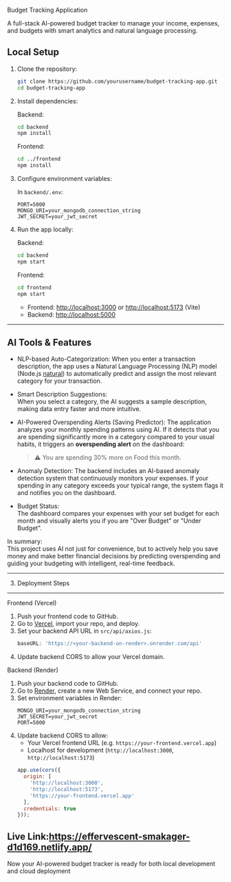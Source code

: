 Budget Tracking Application

A full-stack AI-powered budget tracker to manage your income, expenses, and budgets with smart analytics and natural language processing.

Local Setup
-------------

1. Clone the repository:
   ```bash
   git clone https://github.com/yourusername/budget-tracking-app.git
   cd budget-tracking-app
   ```

2. Install dependencies:

   Backend:
   ```bash
   cd backend
   npm install
   ```

   Frontend:
   ```bash
   cd ../frontend
   npm install
   ```

3. Configure environment variables:

   In `backend/.env`:
   ```
   PORT=5000
   MONGO_URI=your_mongodb_connection_string
   JWT_SECRET=your_jwt_secret
   ```

4. Run the app locally:

   Backend:
   ```bash
   cd backend
   npm start
   ```

   Frontend:
   ```bash
   cd frontend
   npm start
   ```
   - Frontend: [http://localhost:3000](http://localhost:3000) or [http://localhost:5173](http://localhost:5173) (Vite)
   - Backend: [http://localhost:5000](http://localhost:5000)

---

 
 
 AI Tools & Features
 -------------------

- NLP-based Auto-Categorization: 
     When you enter a transaction description, the app uses a Natural Language Processing (NLP) model (Node.js [natural](https://www.npmjs.com/package/natural)) to automatically predict and assign the most relevant category for your transaction.

- Smart Description Suggestions:  
      When you select a category, the AI suggests a sample description, making data entry faster and more intuitive.

- AI-Powered Overspending Alerts (Saving Predictor):
      The application analyzes your monthly spending patterns using AI. If it detects that you are spending significantly more in a category compared to your usual habits, it triggers an **overspending alert** on the dashboard:
  > ⚠ You are spending 30% more on Food this month.

- Anomaly Detection:
      The backend includes an AI-based anomaly detection system that continuously monitors your expenses. If your spending in any category exceeds your typical range, the system flags it and notifies you on the dashboard.

- Budget Status:  
      The dashboard compares your expenses with your set budget for each month and visually alerts you if you are "Over Budget" or "Under Budget".

In summary:  
This project uses AI not just for convenience, but to actively help you save money and make better financial decisions by predicting overspending and guiding your budgeting with intelligent, real-time feedback.

---

 3.  Deployment Steps
----------------------   

Frontend (Vercel)

1. Push your frontend code to GitHub.
2. Go to [Vercel](https://vercel.com/), import your repo, and deploy.
3. Set your backend API URL in `src/api/axios.js`:
   ```js
   baseURL: 'https://<your-backend-on-render>.onrender.com/api'
   ```
4. Update backend CORS to allow your Vercel domain.

Backend (Render)

1. Push your backend code to GitHub.
2. Go to [Render](https://render.com/), create a new Web Service, and connect your repo.
3. Set environment variables in Render:
   ```
   MONGO_URI=your_mongodb_connection_string
   JWT_SECRET=your_jwt_secret
   PORT=5000
   ```
4. Update backend CORS to allow:
   - Your Vercel frontend URL (e.g. `https://your-frontend.vercel.app`)
   - Localhost for development (`http://localhost:3000`, `http://localhost:5173`)
   ```js
   app.use(cors({
     origin: [
       'http://localhost:3000',
       'http://localhost:5173',
       'https://your-frontend.vercel.app'
     ],
     credentials: true
   }));
   ```


Live Link:https://effervescent-smakager-d1d169.netlify.app/
--------------------------------------------------------------
Now your AI-powered budget tracker is ready for both local development and cloud deployment

